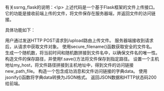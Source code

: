 <p>有关ssrng_flask的说明：<\p>
上述代码是一个基于Flask框架的文件上传接口。它的功能是接收前端上传的文件，将文件保存在服务器端，并返回文件的访问链接。

具体功能如下：

用户通过发送HTTP POST请求到/upload路由上传文件。
服务器端接收到请求后，从请求中获取文件对象。
使用secure_filename()函数获取安全的文件名。
生成一个随机数，将当前时间和随机数拼接到文件名中，以确保文件名的唯一性。
构造文件的保存路径，并使用f.save()方法将文件保存到指定路径。
设置一个主机地址my_host，将文件路径拼接到主机地址中，得到文件的访问链接new_path_file。
构造一个包含成功消息和文件访问链接的字典data。
使用jsonify()函数将字典data转换为JSON格式。
返回JSON数据和HTTP状态码200给前端。

